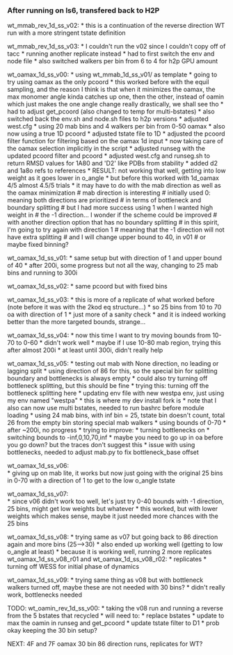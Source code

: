### After running on ls6, transfered back to H2P

wt_mmab_rev_1d_ss_v02:
    * this is a continuation of the reverse direction WT run with a more stringent tstate definition

wt_mmab_rev_1d_ss_v03:
    * I couldn't run the v02 since I couldn't copy off of tacc
    * running another replicate instead
    * had to first switch the env and node file
    * also switched walkers per bin from 6 to 4 for h2p GPU amount

wt_oamax_1d_ss_v00:
    * using wt_mmab_1d_ss_v01/ as template
    * going to try using oamax as the only pcoord
    * this worked before with the equil sampling, and the reason I think is that when it minimizes the oamax, the max monomer angle kinda catches up one, then the other, instead of oamin which just makes the one angle change really drastically, we shall see tho
    * had to adjust get_pcoord (also changed to temp for multi-bstates)
    * also switched back the env.sh and node.sh files to h2p versions
    * adjusted west.cfg
        * using 20 mab bins and 4 walkers per bin from 0-50 oamax
        * also now using a true 1D pcoord
    * adjusted tstate file to 1D
    * adjusted the pcoord filter function for filtering based on the oamax 1d input
        * now taking care of the oamax selection implicitly in the script
    * adjusted runseg with the updated pcoord filter and pcoord
    * adjusted west.cfg and runseg.sh to return RMSD values for 1A80 and 'D2' like PDBs from stability
    * added d2 and 1a8o refs to references
    * RESULT: not working that well, getting into low weight as it goes lower in o_angle
        * but before this worked with 1d_oamax 4/5 almost 4.5/5 trials
        * it may have to do with the mab direction as well as the oamax minimization
            # mab direction is interesting
            # initially used 0: meaning both directions are prioritized
            # in terms of bottleneck and boundary splitting
            # but I had more success using 1 when I wanted high weight in
            # the -1 direction... I wonder if the scheme could be improved
            # with another direction option that has no boundary splitting
            # in this spirit, I'm going to try again with direction 1
            # meaning that the -1 direction will not have extra splitting
            # and I will change upper bound to 40, in v01
            # or maybe fixed binning?

wt_oamax_1d_ss_v01:
    * same setup but with direction of 1 and upper bound of 40
    * after 200i, some progress but not all the way, changing to 25 mab bins and running to 300i

wt_oamax_1d_ss_v02:
    * same pcoord but with fixed bins

wt_oamax_1d_ss_v03:
    * this is more of a replicate of what worked before (note before it was with the 2kod eq structure...)
    * so 25 bins from 10 to 70 oa with direction of 1
    * just more of a sanity check
    * and it is indeed working better than the more targeted bounds, strange...

wt_oamax_1d_ss_v04:
    * now this time I want to try moving bounds from 10-70 to 0-60
        * didn't work well
    * maybe if I use 10-80 mab region, trying this after almost 200i
        * at least until 300i, didn't really help

wt_oamax_1d_ss_v05:
    * testing out mab with None direction, no leading or lagging split
        * using direction of 86 for this, so the special bin for splitting boundary and bottlenecks is always empty
    * could also try turning off bottleneck splitting, but this should be fine
        * trying this: turning off the bottleneck splitting here
    * updating env file with new westpa env, just using my env named "westpa"
        * this is where my dev install fork is
    * note that I also can now use multi bstates, needed to run bashrc before module loading
    * using 24 mab bins, with inf bin = 25, tstate bin doesn't count, total 26 from the empty bin storing special mab walkers 
    * using bounds of 0-70
    * after ~200i, no progress
        * trying to improve:
            * turning bottlenecks on
            * switching bounds to -inf,0,10,70,inf
            * maybe you need to go up in oa before you go down? but the traces don't suggest this
        * issue with using bottlenecks, needed to adjust mab.py to fix bottleneck_base offset

wt_oamax_1d_ss_v06:        
    * giving up on mab lite, it works but now just going with the original 25 bins in 0-70 with a direction of 1 to get to the low o_angle tstate

wt_oamax_1d_ss_v07:        
    * since v06 didn't work too well, let's just try 0-40 bounds with -1 direction, 25 bins, might get low weights but whatever
    * this worked, but with lower weights which makes sense, maybe it just needed more chances with the 25 bins

wt_oamax_1d_ss_v08: 
    * trying same as v07 but going back to 86 direction again and more bins (25-->30)
    * also ended up working well (getting to low o_angle at least)
    * because it is working well, running 2 more replicates
wt_oamax_1d_ss_v08_r01 and wt_oamax_1d_ss_v08_r02: 
    * replicates
    * turning off WESS for initial phase of dynamics

wt_oamax_1d_ss_v09: 
    * trying same thing as v08 but with bottleneck walkers turned off, maybe these are not needed with 30 bins?
    * didn't really work, bottlenecks needed


TODO:
wt_oamin_rev_1d_ss_v00: 
    * taking the v08 run and running a reverse from the 5 bstates that recycled
    * will need to:
        * replace bstates
        * update to max the oamin in runseg and get_pcoord
        * update tstate filter to D1
        * prob okay keeping the 30 bin setup?

NEXT: 4F and 7F oamax 30 bin 86 direction runs, replicates for WT?

